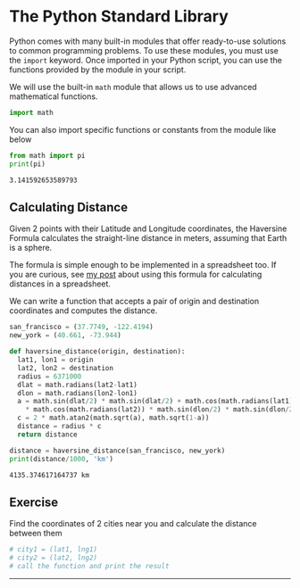 # The Python Standard Library

Python comes with many built-in modules that offer ready-to-use solutions to common programming problems. To use these modules, you must use the `import` keyword. Once imported in your Python script, you can use the functions provided by the module in your script.

We will use the built-in `math` module that allows us to use advanced mathematical functions.


```python
import math
```

You can also import specific functions or constants from the module like below


```python
from math import pi
print(pi)
```

    3.141592653589793


## Calculating Distance

Given 2 points with their Latitude and Longitude coordinates, the Haversine Formula calculates the straight-line distance in meters, assuming that Earth is a sphere.

The formula is simple enough to be implemented in a spreadsheet too. If you are curious, see [my post](https://spatialthoughts.com/2013/07/06/calculate-distance-spreadsheet/) about using this formula for calculating distances in a spreadsheet.

We can write a function that accepts a pair of origin and destination coordinates and computes the distance.


```python
san_francisco = (37.7749, -122.4194)
new_york = (40.661, -73.944)
```


```python
def haversine_distance(origin, destination):
  lat1, lon1 = origin
  lat2, lon2 = destination
  radius = 6371000
  dlat = math.radians(lat2-lat1)
  dlon = math.radians(lon2-lon1)
  a = math.sin(dlat/2) * math.sin(dlat/2) + math.cos(math.radians(lat1)) \
    * math.cos(math.radians(lat2)) * math.sin(dlon/2) * math.sin(dlon/2)
  c = 2 * math.atan2(math.sqrt(a), math.sqrt(1-a))
  distance = radius * c
  return distance
```


```python
distance = haversine_distance(san_francisco, new_york)
print(distance/1000, 'km')
```

    4135.374617164737 km


## Exercise

Find the coordinates of 2 cities near you and calculate the distance between them


```python
# city1 = (lat1, lng1)
# city2 = (lat2, lng2)
# call the function and print the result
```

----
